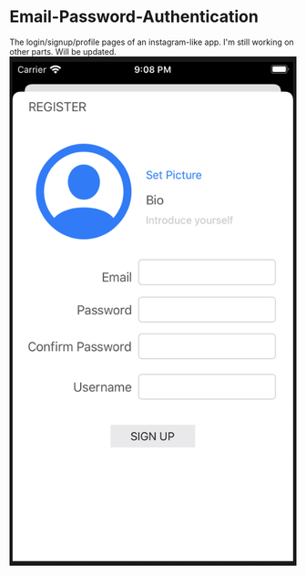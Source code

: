 # Email-Password-Authentication
The login/signup/profile pages of an instagram-like app. I'm still working on other parts. Will be updated.
![screenshot](https://github.com/OoaLH/Photosharing/blob/master/Screen%20Shot%202020-01-15%20at%209.08.46%20PM.png)
